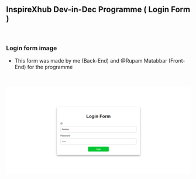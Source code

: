 ## InspireXhub Dev-in-Dec Programme ( Login Form )
<br>

### Login form image

* This form was made by me (Back-End) and @Rupam Matabbar (Front-End) for the programme
  
<br>

![image](https://raw.githubusercontent.com/soujo/InspireXhub-Login-Form/master/img/login-page.png)





